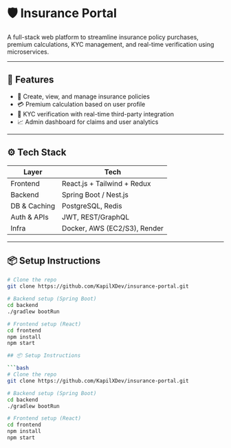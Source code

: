 # 🛡️ Insurance Portal

A full-stack web platform to streamline insurance policy purchases, premium calculations, KYC management, and real-time verification using microservices.

---

## 🚀 Features

- 🧾 Create, view, and manage insurance policies
- 💳 Premium calculation based on user profile
- 🔐 KYC verification with real-time third-party integration
- 📈 Admin dashboard for claims and user analytics

---

## ⚙️ Tech Stack

| Layer        | Tech                          |
|--------------|-------------------------------|
| Frontend     | React.js + Tailwind + Redux   |
| Backend      | Spring Boot / Nest.js         |
| DB & Caching | PostgreSQL, Redis             |
| Auth & APIs  | JWT, REST/GraphQL             |
| Infra        | Docker, AWS (EC2/S3), Render  |

---

## 📦 Setup Instructions

```bash
# Clone the repo
git clone https://github.com/KapilXDev/insurance-portal.git

# Backend setup (Spring Boot)
cd backend
./gradlew bootRun

# Frontend setup (React)
cd frontend
npm install
npm start

## 📦 Setup Instructions

```bash
# Clone the repo
git clone https://github.com/KapilXDev/insurance-portal.git

# Backend setup (Spring Boot)
cd backend
./gradlew bootRun

# Frontend setup (React)
cd frontend
npm install
npm start
